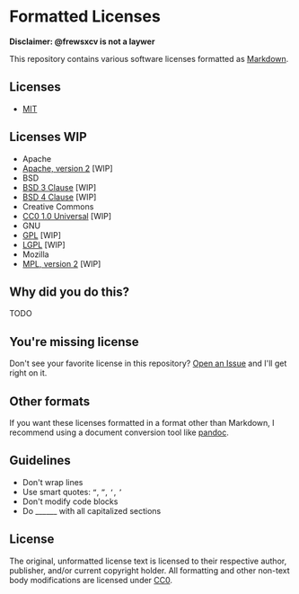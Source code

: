 # Formatted Licenses

**Disclaimer: @frewsxcv is not a laywer**

This repository contains various software licenses formatted as [Markdown](https://en.wikipedia.org/wiki/Markdown).

## Licenses

* [MIT](licenses/mit/license-mit.txt)

## Licenses WIP

* Apache
 * [Apache, version 2]() [WIP]
* BSD
 * [BSD 3 Clause]() [WIP]
 * [BSD 4 Clause]() [WIP]
* Creative Commons
 * [CC0 1.0 Universal]() [WIP]
* GNU
 * [GPL]() [WIP]
 * [LGPL]() [WIP]
* Mozilla
 * [MPL, version 2]() [WIP]

## Why did you do this?

TODO

## You're missing license

Don't see your favorite license in this repository? [Open an Issue](https://github.com/frewsxcv/formatted-licenses/issues/new) and I'll get right on it.

## Other formats

If you want these licenses formatted in a format other than Markdown, I recommend using a document conversion tool like [pandoc](http://pandoc.org).

## Guidelines

* Don't wrap lines
* Use smart quotes: `“`, `”`, `‘`, `’`
* Don't modify code blocks
* Do ______ with all capitalized sections

## License

The original, unformatted license text is licensed to their respective author, publisher, and/or current copyright holder. All formatting and other non-text body modifications are licensed under [CC0](https://creativecommons.org/publicdomain/zero/1.0/).
